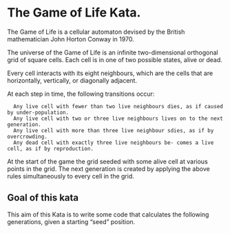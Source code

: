 # The Game of Life Kata.

The Game of Life is a cellular automaton devised by the British mathematician John Horton Conway in 1970.

The universe of the Game of Life is an infinite two-dimensional orthogonal grid of square cells.
Each cell is in one of two possible states, alive or dead.  
 
Every cell interacts with its eight neighbours, 
which are the cells that are horizontally, vertically, or diagonally adjacent. 
 
At each step in time, the following transitions occur:

```
  Any live cell with fewer than two live neighbours dies, as if caused by under-population.
  Any live cell with two or three live neighbours lives on to the next generation.
  Any live cell with more than three live neighbour sdies, as if by overcrowding.
  Any dead cell with exactly three live neighbours be- comes a live cell, as if by reproduction.
```

At the start of the game the grid seeded with some alive cell at various points in the grid.
The next generation is created by applying the above rules simultaneously to every cell in the grid.

## Goal of this kata

This aim of this Kata is to write some code that calculates the following generations, given a starting “seed” position.
